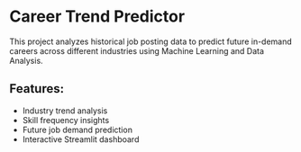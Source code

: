# Career Trend Predictor

This project analyzes historical job posting data to predict future in-demand careers across different industries using Machine Learning and Data Analysis.

## Features:

- Industry trend analysis
- Skill frequency insights
- Future job demand prediction
- Interactive Streamlit dashboard
